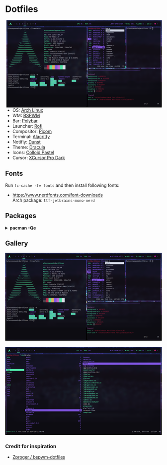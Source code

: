<h1 align="left"> Dotfiles</h1> 
<img align="right" width="500px" src="https://raw.githubusercontent.com/alexeymasasin/dotfiles/refs/heads/main/images/bspwm.png"/>

- OS: <a target="_blank" href="https://archlinux.org/">Arch Linux</a> <br/>
- WM: <a target="_blank" href="https://github.com/baskerville/bspwm">BSPWM</a> <br/>
- Bar: <a target="_blank" href="https://github.com/polybar/polybar">Polybar</a> <br/>
- Launcher: <a target="_blank" href="https://github.com/davatorium/rofi">Rofi</a> <br/>
- Compositor: <a target="_blank" href="https://github.com/FT-Labs/picom">Picom</a> <br/>
- Terminal: <a href="https://alacritty.org/">Alacritty</a> <br/>
- Notifiy: <a target="_blank" href="https://github.com/dunst-project/dunst">Dunst</a> <br/>
- Theme: <a target="_blank" href="https://draculatheme.com/gtk">Dracula</a> <br/>
- Icons: <a target="_blank" href="https://www.gnome-look.org/p/2200291">Colloid Pastel</a> <br/>
- Cursor: <a target="_blank" href="https://www.gnome-look.org/p/1481466">XCursor Pro Dark</a> <br/>

## Fonts
Run `fc-cache -fv fonts` and then install following fonts:
- https://www.nerdfonts.com/font-downloads <br>
      Arch package: `ttf-jetbrains-mono-nerd`

## Packages
<details>
  <summary><b>pacman -Qe</b></summary>
  
  ```
    alacritty 0.13.2-3
    amd-ucode 20240909.552ed9b8-1
    base 3-2
    base-devel 1-2
    blueberry 1.4.8-2
    bluez-utils 5.78-1
    bspwm 0.9.10-4
    deskreen 2.0.4-5
    discord 0.0.70-1
    dmenu 5.3-3
    dunst 1.11.0-1
    efibootmgr 18-3
    feh 3.10.3-1
    firefox 131.0-1
    flameshot 12.1.0-5
    git 2.47.0-1
    gpick 0.3-2
    grub 2:2.12-3
    gst-plugin-pipewire 1:1.2.5-1
    gvfs 1.56.0-1
    htop 3.3.0-3
    i2c-tools 4.3-6
    i3lock 2.15-2
    intel-media-driver 24.3.3-1
    iwd 2.22-1
    libpulse 17.0-3
    libva-intel-driver 2.4.1-3
    libva-mesa-driver 1:24.2.4-1
    linux 6.11.2.arch1-1
    linux-firmware 20240909.552ed9b8-1
    lsof 4.99.3-2
    lxappearance 0.6.3-5
    ly 1.0.2-1
    nano 8.2-1
    neofetch 7.1.0-2
    neovim 0.10.2-1
    network-manager-applet 1.36.0-1
    networkmanager 1.48.10-1
    nodejs-lts-iron 20.18.0-1
    noto-fonts-cjk 20230817-2
    ntfs-3g 2022.10.3-1
    openrgb 0.9-4
    os-prober 1.81-2
    pavucontrol 1:6.1-1
    picom 12.1-3
    pipewire 1:1.2.5-1
    pipewire-alsa 1:1.2.5-1
    pipewire-jack 1:1.2.5-1
    polybar 3.7.2-2
    pulseaudio 17.0-3
    pulseaudio-bluetooth 17.0-3
    rofi 1.7.5-3
    rxvt-unicode 9.31-6
    smartmontools 7.4-2
    sxhkd 0.6.2-4
    telegram-desktop 5.6.1-1
    thunar-volman 4.18.0-3
    unzip 6.0-21
    vi 1:070224-6
    vim 9.1.0764-1
    visual-studio-code-bin 1.94.0-1
    vlc 3.0.21-6
    vulkan-intel 1:24.2.4-1
    vulkan-radeon 1:24.2.4-1
    wget 1.24.5-3
    wireless_tools 30.pre9-4
    wireplumber 0.5.6-1
    xclip 0.13-5
    xcolor 0.5.1-4
    xdg-utils 1.2.1-1
    xdo 0.5.7-3
    xf86-video-amdgpu 23.0.0-2
    xf86-video-ati 1:22.0.0-2
    xf86-video-nouveau 1.0.17-3
    xf86-video-vmware 13.4.0-3
    xorg-server 21.1.13-1
    xorg-xinit 1.4.2-2
    xorg-xrandr 1.5.2-2
    yarn 1.22.22-2
    zram-generator 1.1.2-1
  ```
</details>

## Gallery
  <p align="center">
    <img src="https://raw.githubusercontent.com/alexeymasasin/dotfiles/refs/heads/main/images/bspwm.png" />
    &nbsp;&nbsp;
    <img src="https://raw.githubusercontent.com/alexeymasasin/dotfiles/refs/heads/main/images/ranger.png" />
  </p>

### Credit for inspiration
- [Zproger / bspwm-dotfiles](https://github.com/Zproger/bspwm-dotfiles)

